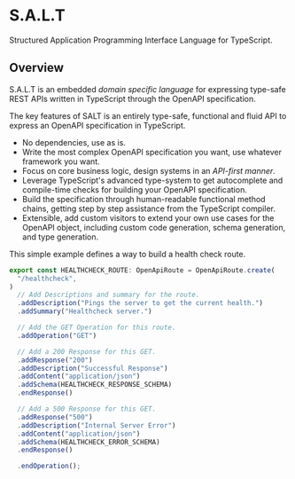 # S.A.L.T

Structured Application Programming Interface Language for TypeScript.

## Overview

S.A.L.T is an embedded _domain specific language_ for expressing type-safe REST APIs written in TypeScript through the OpenAPI specification.

The key features of SALT is an entirely type-safe, functional and fluid API to express an OpenAPI specification in TypeScript.

- No dependencies, use as is.
- Write the most complex OpenAPI specification you want, use whatever framework you want.
- Focus on core business logic, design systems in an _API-first manner_.
- Leverage TypeScript's advanced type-system to get autocomplete and compile-time checks for building your OpenAPI specification.
- Build the specification through human-readable functional method chains, getting step by step assistance from the TypeScript compiler.
- Extensible, add custom visitors to extend your own use cases for the OpenAPI object, including custom code generation, schema generation, and type generation.

This simple example defines a way to build a health check route.

```ts
export const HEALTHCHECK_ROUTE: OpenApiRoute = OpenApiRoute.create(
  "/healthcheck",
)
  // Add Descriptions and summary for the route.
  .addDescription("Pings the server to get the current health.")
  .addSummary("Healthcheck server.")

  // Add the GET Operation for this route.
  .addOperation("GET")

  // Add a 200 Response for this GET.
  .addResponse("200")
  .addDescription("Successful Response")
  .addContent("application/json")
  .addSchema(HEALTHCHECK_RESPONSE_SCHEMA)
  .endResponse()

  // Add a 500 Response for this GET.
  .addResponse("500")
  .addDescription("Internal Server Error")
  .addContent("application/json")
  .addSchema(HEALTHCHECK_ERROR_SCHEMA)
  .endResponse()

  .endOperation();
```
